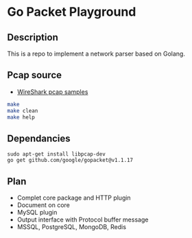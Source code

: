 # Go Packet Playground

## Description

This is a repo to implement a network parser based on Golang.

## Pcap source

- [WireShark pcap samples](https://wiki.wireshark.org/SampleCaptures)

```bash
make
make clean
make help
```

## Dependancies

```
sudo apt-get install libpcap-dev
go get github.com/google/gopacket@v1.1.17
```

## Plan

- Complet core package and HTTP plugin
- Document on core
- MySQL plugin
- Output interface with Protocol buffer message
- MSSQL, PostgreSQL, MongoDB, Redis
